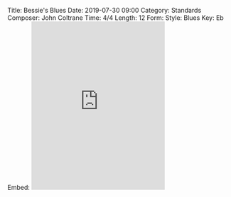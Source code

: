 Title: Bessie's Blues
Date: 2019-07-30 09:00
Category: Standards
Composer: John Coltrane
Time: 4/4
Length: 12
Form:
Style: Blues
Key: Eb
Embed: <iframe src="https://open.spotify.com/embed/user/thatdavidmiller/playlist/1yRll3MoXJTx4vBnL4L6u0" width="300" height="380" frameborder="0" allowtransparency="true" allow="encrypted-media"></iframe>
